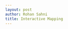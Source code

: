 ```yaml
---
layout: post
author: Rohan Sahni
title: Interactive Mapping
---
```



<html>
<head>


<script src='https://api.mapbox.com/mapbox-gl-js/v2.1.1/mapbox-gl.js'></script>
<link href='https://api.mapbox.com/mapbox-gl-js/v2.1.1/mapbox-gl.css' rel='stylesheet' />

</head>
<body>
<div id='map' style='width: 675px; height: 500px;'></div>
<script>
  mapboxgl.accessToken = 'pk.eyJ1Ijoicm9kaW5jb2RlIiwiYSI6ImNrbXVncWhpOTExN2kyb3E1MWc2MnNvNmcifQ.Rf9LemJ5ymKLMcZQyQ6j5g';
  var map = new mapboxgl.Map({
    container: 'map',
    style: 'mapbox://styles/mapbox/streets-v11'
  });
</script>


</body>
</html>
